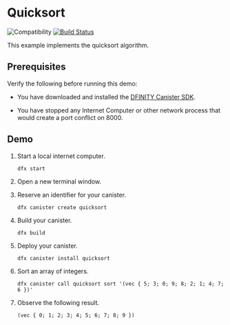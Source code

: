# Quicksort

![Compatibility](https://img.shields.io/badge/compatibility-0.6.24-blue)
[![Build Status](https://github.com/dfinity/examples/workflows/motoko-quicksort-example/badge.svg)](https://github.com/dfinity/examples/actions?query=workflow%3Amotoko-quicksort-example)

This example implements the quicksort algorithm.

## Prerequisites

Verify the following before running this demo:

*  You have downloaded and installed the [DFINITY Canister
   SDK](https://sdk.dfinity.org).

*  You have stopped any Internet Computer or other network process that would
   create a port conflict on 8000.

## Demo

1. Start a local internet computer.

   ```text
   dfx start
   ```

1. Open a new terminal window.

1. Reserve an identifier for your canister.

   ```text
   dfx canister create quicksort
   ```

1. Build your canister.

   ```text
   dfx build
   ```

1. Deploy your canister.

   ```text
   dfx canister install quicksort
   ```

1. Sort an array of integers.

   ```text
   dfx canister call quicksort sort '(vec { 5; 3; 0; 9; 8; 2; 1; 4; 7; 6 })'
   ```

1. Observe the following result.

   ```text
   (vec { 0; 1; 2; 3; 4; 5; 6; 7; 8; 9 })
   ```
